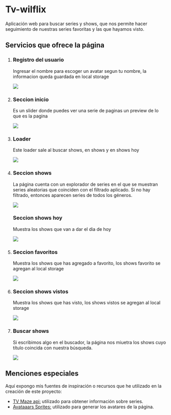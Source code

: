 <h1>Tv-wilflix</h1>
Aplicación web para buscar series y shows, que nos permite hacer seguimiento de nuestras series favoritas y las que hayamos visto.

<h2>Servicios que ofrece la página</h2>

<ol> 
  <li>
    <h3>Registro del usuario</h3>
    <p> Ingresar el nombre para escoger un avatar segun tu nombre, la informacion queda guardada en local storage</p>
    <img src="https://user-images.githubusercontent.com/68045913/98445758-72c55000-20e7-11eb-9db9-00ab1b0dc62d.PNG" />
  </li>
    <li>
    <h3>Seccion inicio</h3>
    <p>Es un slider donde puedes ver una serie de paginas un preview de lo que es la pagina</p>
    <img src="https://user-images.githubusercontent.com/68045913/98445762-7953c780-20e7-11eb-8323-075470dedb40.PNG" />
  </li>  
  <li>
    <h3>Loader</h3>
    <p>Este loader sale al buscar shows, en shows y en shows hoy</p>
    <img src="https://user-images.githubusercontent.com/68045913/98445768-87a1e380-20e7-11eb-8656-05fb2b11f6cf.PNG" />
  </li>
    <li>
    <h3>Seccion shows</h3>
    <p>La página cuenta con un explorador de series en el que se muestran series aleatorias que coinciden con el filtrado aplicado. Si no hay filtrado, entonces aparecen series de todos los géneros.</p>
    <img src="https://user-images.githubusercontent.com/68045913/98445789-9b4d4a00-20e7-11eb-94dc-865af88c39c5.PNG" />
  </li>
    <h3>Seccion shows hoy</h3>
    <p>Muestra los shows que van a dar el dia de hoy</p>
    <img src="https://user-images.githubusercontent.com/68045913/98445802-ac965680-20e7-11eb-9be1-fc260e2966b9.PNG" />
  </li>
  <li>
     <h3>Seccion favoritos</h3>
    <p>Muestra los shows que has agregado a favorito, los shows favorito se agregan al local storage</p>
    <img src="https://user-images.githubusercontent.com/68045913/98445803-aef8b080-20e7-11eb-92b9-be76716f161d.PNG" />
  </li>
    <li>
     <h3>Seccion shows vistos</h3>
    <p>Muestra los shows que has visto, los shows vistos se agregan al local storage</p>
    <img src="https://user-images.githubusercontent.com/68045913/98445804-b15b0a80-20e7-11eb-9fd8-092d4680e938.PNG" />
  </li>
   <li>
     <h3>Buscar shows</h3>
    <p>Si escribimos algo en el buscador, la página nos miuetra los shows cuyo título coincida con nuestra búsqueda.</p>
    <img src="https://user-images.githubusercontent.com/68045913/98446567-57a90f00-20ec-11eb-994f-5c993a96e3dc.PNG" />
  </li>
</ol>


<h2>Menciones especiales </h2>
<p>Aquí expongo mis fuentes de inspiración o recursos que he utilizado en la creación de este proyecto:</p>

<ul>
  <li><a href="https://www.tvmaze.com/api" >TV Maze api:</a> utilizado para obtener información sobre series. </li>
  <li><a href="https://www.npmjs.com/package/@dicebear/avatars-avataaars-sprites"> Avataaars Sprites:</a> utilizado para generar los avatares de la página.
    </li>
</ul>
